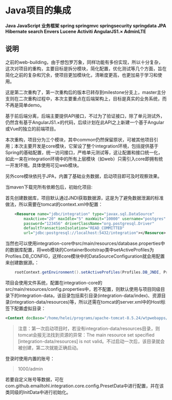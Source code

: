 # Java项目的集成

**Java JavaScript 业务框架 spring springmvc springsecurity springdata JPA Hibernate search Envers Lucene Activiti AngularJS1.× AdminLTE**

说明
----

之前的web-building，由于想包罗万象，同样功能有多份实现，所以十分复杂，这次对项目的重构，主要目标是拆分模块，简化配置，优化测试等几个方面，旨在简化之前的复杂和冗余，使项目更加模块化，清晰度更高，也更加易于学习和使用。

这是第二次重构了，第一次重构后的版本已转存到milestone分支上，master主分支则在二次重构过程中，本次主要重点在后端架构上，目标是真实的业务系统，而不再是简单demo。

基于前后端分离，后端主要提供API接口，不过为了验证接口，除了单元测试外，仍然含有基于AngularJS1.×的代码，后续计划在此API之上新建一个基于Angular或Vue的独立的前端项目。

本次重构，项目分为三个模块，其中common仍然保留原状，可被其他项目引用；本次主要开发是core模块，它架设了整个integration环境，包括提供基于Spring的基础配置，统一访问接口，严格单元测试等，这让配置和接口统一化，如此一来在integration环境中的所有上层模块（如web）只需引入core即拥有统一开发环境。具体使用可见web模块。

另外core模块依托于JPA，内置了基础业务数据，启动项目即可及时观察效果。

当maven下载完所有依赖包后，初始化项目:

首先创建数据库，项目默认通过JNDI获取数据源，这是为了避免数据泄漏的标准做法，所以需要在tomcat的context.xml中配置：
```xml
    <Resource name="jdbc/integration" type="javax.sql.DataSource"
		maxActive="20" maxIdle="5" maxWait="10000" username="postgres"
		password="123456" driverClassName="org.postgresql.Driver"
		defaultTransactionIsolation="READ_COMMITTED"
		url="jdbc:postgresql://localhost:5432/integration"></Resource>
```

当然也可以使用integration-core中src/main/resources/database.properties中的数据库配置，将web模块的ContainerBootstrap类中setActiveProfiles为Profiles.DB_CONFIG，这样core模块中的DataSourceConfiguration就会用配置来创建数据源。：

```java
	rootContext.getEnvironment().setActiveProfiles(Profiles.DB_JNDI, Profiles.ENV_SERVLET);// 激活spring配置中的profile
```

项目会使用文件系统，配置在integration-core的src/main/resources/config.properties中，若不配置，则默认使用与项目同级目录下的integration-data，该目录包括索引目录(integration-data/index)、资源目录(integration-data/resources)等，所以还需在tomcat的server.xml中的Host标签下配置虚拟目录：

```xml
<Context docBase="/home/helei/programs/apache-tomcat-8.5.24/wtpwebapps/integration-data/resources" path="/web/resources" reloadable="true"/>
```

> 注意：第一次启动项目时，若没有integration-data/resources目录，则tomcat会报无法找到资源的异常：The main resource set specified [integration-data/resources] is not valid。不过启动一次后，该目录就会被创建，第二次就能正确启动。

登录时使用内置的账号：

> 1000/admin

若要自定义账号等数据，可在com.github.emailtohl.integration.core.config.PresetData中进行配置，并在该类同级的InitData中进行初始化。